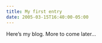 ```yaml
---
title: My first entry
date: 2005-03-15T16:40:00-05:00
---
```

Here&#8217;s my blog. More to come later&#8230;
